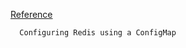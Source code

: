[Reference](https://kubernetes.io/docs/tutorials/kubernetes-basics/deploy-app/deploy-intro/)

```
  Configuring Redis using a ConfigMap

```
